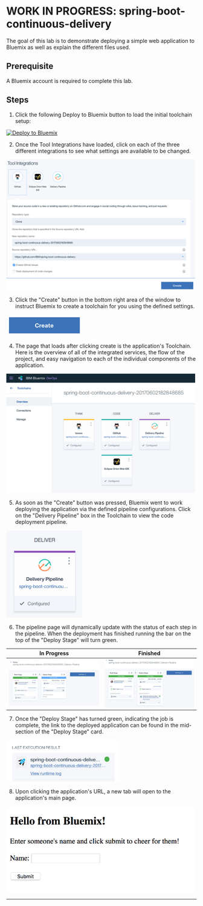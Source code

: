 # **WORK IN PROGRESS**: spring-boot-continuous-delivery

The goal of this lab is to demonstrate deploying a simple web application to Bluemix as well as explain the different files used.

## Prerequisite

A Bluemix account is required to complete this lab.

## Steps

1. Click the following Deploy to Bluemix button to load the initial toolchain setup:

[![Deploy to Bluemix](https://github.com/IBM/container-journey-template/blob/master/images/button.png)](https://bluemix.net/deploy?repository=https://github.com/IBM/spring-boot-continuous-delivery)

2. Once the Tool Integrations have loaded, click on each of the three different integrations to see what settings are available to be changed.

<img src="media/BluemixToolIntegrations.png" width="500">

3. Click the "Create" button in the bottom right area of the window to instruct Bluemix to create a toolchain for you using the defined settings.

<img src="media/BluemixCreateButton.png" width="200">

4. The page that loads after clicking create is the application's Toolchain. Here is the overview of all of the integrated services, the flow of the project, and easy navigation to each of the individual components of the application.

<img src="media/BluemixToolchainView.png" width="500">

5. As soon as the "Create" button was pressed, Bluemix went to work deploying the application via the defined pipeline configurations. Click on the "Delivery Pipeline" box in the Toolchain to view the code deployment pipeline.

<img src="media/DeliveryPipeline.png" width="200">

6. The pipeline page will dynamically update with the status of each step in the pipeline. When the deployment has finished running the bar on the top of the "Deploy Stage" will turn green.

In Progress                |  Finished
:-------------------------:|:-------------------------:
![](media/PiplelineInProgress.png)  |  ![](media/PipelineComplete.png)

7. Once the "Deploy Stage" has turned green, indicating the job is complete, the link to the deployed application can be found in the mid-section of the "Deploy Stage" card.

<img src="media/PipelineAppLink.png" width="300">

8. Upon clicking the application's URL, a new tab will open to the application's main page.

<img src="media/DemoAppHomepage.png" width="500">

------
#
